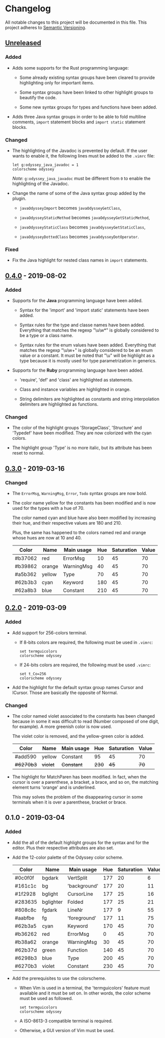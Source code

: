 # Changelog

All notable changes to this project will be documented in this file. This
project adheres to [Semantic Versioning].

## [Unreleased]

### Added

- Adds some supports for the Rust programming language:

  + Some already existing syntax groups have been cleared to provide
    highlighting only for important items.

  + Some syntax groups have been linked to other highlight groups to beautify
    the code.

  + Some new syntax groups for types and functions have been added.

- Adds three Java syntax groups in order to be able to fold multiline
  comments, `import` statement blocks and `import static` statement blocks.

### Changed

- The highlighting of the Javadoc is prevented by default. If the user wants to
  enable it, the following lines must be added to the `.vimrc` file:

  ```
  let g:odyssey_java_javadoc = 1
  colorscheme odyssey
  ```

  *Note*: `g:odyssey_java_javadoc` must be different from `0` to enable the
          highlighting of the Javadoc.

- Change the name of some of the Java syntax group added by the plugin.

  + `javaOdysseyImport` becomes `javaOdysseyGetClass`,

  + `javaOdysseyStaticMethod` becomes `javaOdysseyGetStaticMethod`,

  + `javaOdysseyStaticClass` becomes `javaOdysseyGetStaticClass`,

  + `javaOdysseyDottedClass` becomes `javaOdysseyDotOperator`.

### Fixed

- Fix the Java highlight for nested class names in `import` statements.

## [0.4.0] - 2019-08-02

### Added

- Supports for the **Java** programming language have been added.

  + Syntax for the 'import' and 'import static' statements have been added.

  + Syntax rules for the type and classe names have been added. Everything that
    matches the regexp "\u\w*" is globally considered to be a type or a class
    name.

  + Syntax rules for the enum values have been added. Everything that matches
    the regexp "\u\w\+" is globally considered to be an enum value or a
    constant. It must be noted that "\u" will be highlight as a type because it
    is mostly used for type parametrization in generics.

- Supports for the **Ruby** programming language have been added.

  + 'require', 'def' and 'class' are highlighted as statements.

  + Class and instance variables are highlighted in orange.

  + String delimiters are highlighted as constants and string interpolation
    delimiters are highlighted as functions.

### Changed

- The color of the highlight groups 'StorageClass', 'Structure' and 'Typedef'
  have been modified. They are now colorized with the cyan colors.

- The highlight group 'Type' is no more italic, but its attribute has been
  reset to normal.

## [0.3.0] - 2019-03-16

### Changed

- The `ErrorMsg`, `WarningMsg`, `Error`, `Todo` syntax groups are now
  bold.

- The color name yellow for the constants has been modified and is now used for
  the types with a hue of 70.

  The color named cyan and blue have also been modified by increasing their
  hue, and their respective values are 180 and 210.

  Plus, the same has happened to the colors named red and orange whose hues are
  now at 10 and 40.

  |  Color  |    Name   |     Main usage    | Hue | Saturation | Value |
  | ------- | --------- | ----------------- | --- | ---------- | ----- |
  | #b37062 |       red |          ErrorMsg |  10 |     45     |   70  |
  | #b39862 |    orange |        WarningMsg |  40 |     45     |   70  |
  | #a5b362 |    yellow |              Type |  70 |     45     |   70  |
  | #62b3b3 |      cyan |           Keyword | 180 |     45     |   70  |
  | #62a8b3 |      blue |          Constant | 210 |     45     |   70  |

## [0.2.0] - 2019-03-09

### Added

- Add support for 256-colors terminal.

  + If 8-bits colors are required, the following must be used in `.vimrc`:

    ```vim
    set termguicolors
    colorscheme odyssey
    ```

  + If 24-bits colors are required, the following must be used `.vimrc`:

    ```vim
    set t_Co=256
    colorscheme odyssey
    ```

- Add the highlight for the default syntax group names Cursor and lCursor.
  Those are basically the opposite of Normal.

### Changed

- The color named violet associated to the constants has been changed because
  in some it was difficult to read (Number composed of one digit, for example).
  A more greenish color is now used.

  The violet color is removed, and the yellow-green color is added.

  |    Color    |    Name    |     Main usage    |  Hue  | Saturation | Value |
  | ----------- | ---------- | ----------------- | ----- | ---------- | ----- |
  |     #add590 |     yellow |          Constant |   95  |     45     |   70  |
  | ~~#6270b3~~ | ~~violet~~ |      ~~Constant~~ |~~230~~|   ~~45~~   | ~~70~~|

- The highlight for MatchParen has been modified. In fact, when the cursor is
  over a parenthese, a bracket, a brace, and so on, the matching element turns
  'orange' and is underlined.

  This may solves the problem of the disappearing cursor in some terminals when
  it is over a parenthese, bracket or brace.

## 0.1.0 - 2019-03-04

### Added

- Add the all of the default highlight groups for the syntax and for the
  editor. Plus their respective attributes are also set.

- Add the 12-color palette of the Odyssey color scheme.

  |  Color  |    Name   |     Main usage    | Hue | Saturation | Value |
  | ------- | --------- | ----------------- | --- | ---------- | ----- |
  | #0c0f0f |    bgdark |         VertSplit | 177 |     20     |    6  |
  | #161c1c |        bg |      'background' | 177 |     20     |   11  |
  | #1f2928 |   bglight |        CursorLine | 177 |     25     |   16  |
  | #283635 | bglighter |            Folded | 177 |     25     |   21  |
  | #808c8c |    fgdark |            LineNr | 177 |      9     |   55  |
  | #aabfbe |        fg |      'foreground' | 177 |     11     |   75  |
  | #62b3a5 |      cyan |           Keyword | 170 |     45     |   70  |
  | #b36262 |       red |          ErrorMsg |   0 |     45     |   70  |
  | #b38a62 |    orange |        WarningMsg |  30 |     45     |   70  |
  | #62b37d |     green |          Function | 140 |     45     |   70  |
  | #6298b3 |      blue |              Type | 200 |     45     |   70  |
  | #6270b3 |    violet |          Constant | 230 |     45     |   70  |

- Add the prerequisites to use the colorscheme.

  + When Vim is used in a terminal, the 'termguicolors' feature must available
    and it must be set on. In other words, the color scheme must be used as
    followed.

    ```vim
    set termguicolors
    colorscheme odyssey
    ```

  + A ISO-8613-3 compatible terminal is required.

  + Otherwise, a GUI version of Vim must be used.

[Unreleased]: https://github.com/ludokng/vim-odyssey/compare/0.4.0...HEAD
[0.4.0]: https://github.com/ludokng/vim-odyssey/compare/0.3.0...0.4.0
[0.3.0]: https://github.com/ludokng/vim-odyssey/compare/0.2.0...0.3.0
[0.2.0]: https://github.com/ludokng/vim-odyssey/compare/0.1.0...0.2.0
[Semantic Versioning]: https://semver.org/spec/v2.0.0.html
